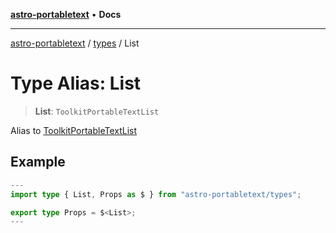 [**astro-portabletext**](../../README.md) • **Docs**

***

[astro-portabletext](../../README.md) / [types](../README.md) / List

# Type Alias: List

> **List**: `ToolkitPortableTextList`

Alias to [ToolkitPortableTextList](https://portabletext.github.io/toolkit/types/ToolkitPortableTextList.html)

## Example

```ts
---
import type { List, Props as $ } from "astro-portabletext/types";

export type Props = $<List>;
---
```
